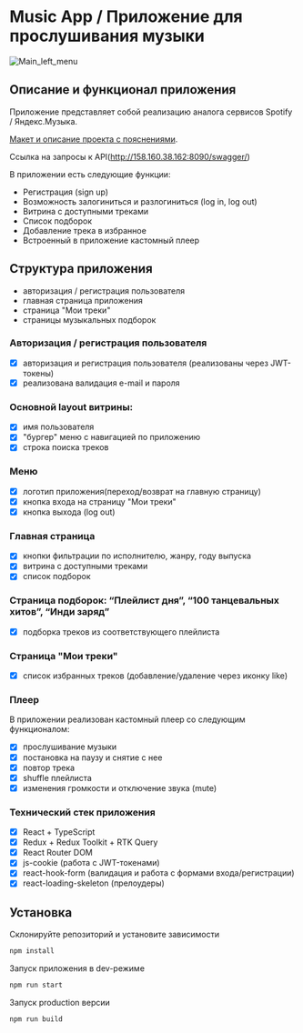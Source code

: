 # Music App / Приложение для прослушивания музыки

![Main_left_menu](https://user-images.githubusercontent.com/95646471/216800287-614fd07b-fee3-44da-8e3a-b2bdadb61a88.png)

## Описание и функционал приложения

Приложение представляет собой реализацию аналога сервисов Spotify / Яндекс.Музыка.

[Макет и описание проекта c пояснениями](https://www.figma.com/file/BlrwyWBCeuqr2BRsa9dLVF/WEB_DEV-Project?node-id=2966%3A289&t=5MN8vRGhPlrU7nVI-0).

Ссылка на запросы к API(http://158.160.38.162:8090/swagger/)

В приложении есть следующие функции:

- Регистрация (sign up)
- Возможность залогиниться и разлогиниться (log in, log out)
- Витрина с доступными треками
- Список подборок
- Добавление трека в избранное
- Встроенный в приложение кастомный плеер

## Структура приложения

- авторизация / регистрация пользователя
- главная страница приложения
- страница "Мои треки"
- страницы музыкальных подборок

### Авторизация / регистрация пользователя

- [x] авторизация и регистрация пользователя (реализованы через JWT-токены)
- [x] реализована валидация e-mail и пароля

### Основной layout витрины:

- [x] имя пользователя
- [x] "бургер" меню с навигацией по приложению
- [x] строка поиска треков

### Меню

- [x] логотип приложения(переход/возврат на главную страницу)
- [x] кнопка входа на страницу "Мои треки"
- [x] кнопка выхода (log out)

### Главная страница

- [x] кнопки фильтрации по исполнителю, жанру, году выпуска
- [x] витрина с доступными треками
- [x] список подборок

### Страница подборок: “Плейлист дня”, “100 танцевальных хитов”, “Инди заряд”

- [x] подборка треков из соответствующего плейлиста

### Страница "Мои треки"

- [x] список избранных треков (добавление/удаление через иконку like)

### Плеер

В приложении реализован кастомный плеер со следующим функционалом:

- [x] прослушиваниe музыки
- [x] постановка на паузу и снятие с нее
- [x] повтор трека
- [x] shuffle плейлиста
- [x] изменения громкости и отключение звука (mute)

### Технический стек приложения

- [x] React + TypeScript
- [x] Redux + Redux Toolkit + RTK Query
- [x] React Router DOM
- [x] js-cookie (работа с JWT-токенами)
- [x] react-hook-form (валидация и работа с формами входа/регистрации)
- [x] react-loading-skeleton (прелоудеры)

## Установка

Склонируйте репозиторий и установите зависимости

```sh
npm install
```

Запуск приложения в dev-режиме

```sh
npm run start
```

Запуск production версии

```sh
npm run build
```
